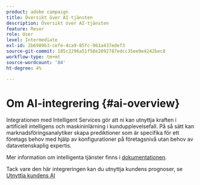 ```yaml
---
product: adobe campaign
title: Översikt över AI-tjänsten
description: Översikt över AI-tjänsten
feature: Resor
role: User
level: Intermediate
exl-id: 2b6989b3-cefe-4ca9-85fc-961a437edef3
source-git-commit: 185c2296a51f58e2092787edcc35ee9e4242bec8
workflow-type: tm+mt
source-wordcount: '84'
ht-degree: 4%

---
```


# Om AI-integrering {#ai-overview}

Integrationen med Intelligent Services gör att ni kan utnyttja kraften i artificiell intelligens och maskininlärning i kundupplevelsefall. På så sätt kan marknadsföringsanalytiker skapa prediktioner som är specifika för ett företags behov med hjälp av konfigurationer på företagsnivå utan behov av datavetenskaplig expertis.

Mer information om intelligenta tjänster finns i [dokumentationen](https://experienceleague.adobe.com/docs/experience-platform/intelligent-services/home.html).

Tack vare den här integreringen kan du utnyttja kundens prognoser, se [Utnyttja kundens AI](../ai-services/leveraging-customer-ai.md)

<!--* fatigue scores, see [Leveraging Journey AI](../ai-services/leveraging-fatigue-scores.md)-->
